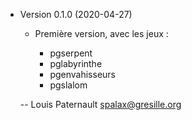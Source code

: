 * Version 0.1.0 (2020-04-27)

    * Première version, avec les jeux :

        * pgserpent
        * pglabyrinthe
        * pgenvahisseurs
        * pgslalom

    -- Louis Paternault <spalax@gresille.org>
